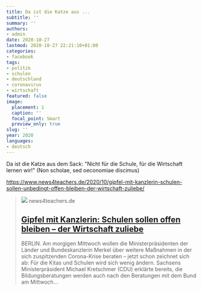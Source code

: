 ```yaml
---
title: Da ist die Katze aus ...
subtitle: ''
summary: ''
authors:
- admin
date: 2020-10-27
lastmod: 2020-10-27 22:21:10+01:00
categories:
- facebook
tags:
- politik
- schulen
- deutschland
- coronavirus
- wirtschaft
featured: false
image:
  placement: 1
  caption: ''
  focal_point: Smart
  preview_only: true
slug: ''
year: 2020
languages:
- deutsch
---
```


Da ist die Katze aus dem Sack: "Nicht für die Schule, für die Wirtschaft lernen wir!" (Non scholae, sed oeconomiae discimus)

https://www.news4teachers.de/2020/10/gipfel-mit-kanzlerin-schulen-sollen-unbedingt-offen-bleiben-der-wirtschaft-zuliebe/
> [![](https://www.news4teachers.de/wp-content/uploads/MerkelMaske3-e1603813317428.jpg)](https://www.news4teachers.de/2020/10/gipfel-mit-kanzlerin-schulen-sollen-unbedingt-offen-bleiben-der-wirtschaft-zuliebe/)
> news4teachers.de
> ## [Gipfel mit Kanzlerin: Schulen sollen offen bleiben – der Wirtschaft zuliebe](https://www.news4teachers.de/2020/10/gipfel-mit-kanzlerin-schulen-sollen-unbedingt-offen-bleiben-der-wirtschaft-zuliebe/)
>
>BERLIN. Am morgigen Mittwoch wollen die Ministerpräsidenten der Länder und Bundeskanzlerin Merkel über weitere Maßnahmen in der sich zuspitzenden Corona-Krise beraten – jetzt schon zeichnet sich ab: Für die Kitas und Schulen wird sich wenig ändern. Sachsens Ministerpräsident Michael Kretschmer (CDU) erklärte bereits, die Bildungsberatungen werden auch nach den Beratungen mit dem Bund am Mittwoch...